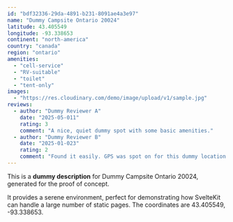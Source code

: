 ```yaml
---
id: "bdf32336-29da-4891-b231-8091ae4a3e97"
name: "Dummy Campsite Ontario 20024"
latitude: 43.405549
longitude: -93.338653
continent: "north-america"
country: "canada"
region: "ontario"
amenities:
  - "cell-service"
  - "RV-suitable"
  - "toilet"
  - "tent-only"
images:
  - "https://res.cloudinary.com/demo/image/upload/v1/sample.jpg"
reviews:
  - author: "Dummy Reviewer A"
    date: "2025-05-011"
    rating: 3
    comment: "A nice, quiet dummy spot with some basic amenities."
  - author: "Dummy Reviewer B"
    date: "2025-01-023"
    rating: 2
    comment: "Found it easily. GPS was spot on for this dummy location."
---
```


This is a **dummy description** for Dummy Campsite Ontario 20024, generated for the proof of concept.

It provides a serene environment, perfect for demonstrating how SvelteKit can handle a large number of static pages. The coordinates are 43.405549, -93.338653.
